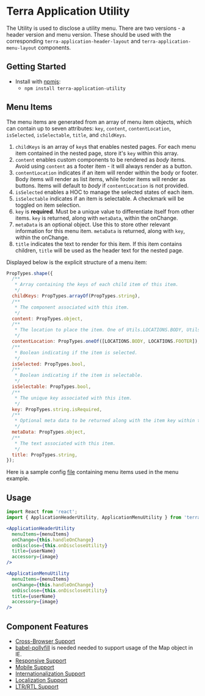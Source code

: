 # Terra Application Utility

The Utility is used to disclose a utility menu. There are two versions - a header version and menu version. These should be used with the corresponding `terra-application-header-layout` and `terra-application-menu-layout` components.

## Getting Started

- Install with [npmjs](https://www.npmjs.com):
  - `npm install terra-application-utility`

## Menu Items
The menu items are generated from an array of menu item objects, which can contain up to seven attributes: `key`, `content`, `contentLocation`, `isSelected`, `isSelectable`, `title`, and `childKeys`.

1. `childKeys` is an array of `key`s that enables nested pages. For each menu item contained in the nested page, store it's `key` within this array.
2. `content` enables custom components to be rendered as *body* items. Avoid using `content` as a footer item - it will always render as a button.
3. `contentLocation` indicates if an item will render within the body or footer. Body items will render as list items, while footer items will render as buttons. Items will default to *body* if `contentLocation` is not provided.
4. `isSelected` enables a HOC to manage the selected states of each item.
5. `isSelectable` indicates if an item is selectable. A checkmark will be toggled on item selection.
6. `key` is **required**. Must be a unique value to differentiate itself from other items. `key` is returned, along with `metaData`, within the onChange.
7. `metaData` is an optional object. Use this to store other relevant information for this menu item. `metaData` is returned, along with `key`, within the onChange.
8. `title` indicates the text to render for this item. If this item contains children, `title` will be used as the header text for the nested page.

Displayed below is the explicit structure of a menu item:

```javascript
PropTypes.shape({
  /**
   * Array containing the keys of each child item of this item.
   */
  childKeys: PropTypes.arrayOf(PropTypes.string),
  /**
   * The component associated with this item.
   */
  content: PropTypes.object,
  /**
   * The location to place the item. One of Utils.LOCATIONS.BODY, Utils.LOCATIONS.FOOTER.
   */
  contentLocation: PropTypes.oneOf([LOCATIONS.BODY, LOCATIONS.FOOTER]),
  /**
   * Boolean indicating if the item is selected.
   */
  isSelected: PropTypes.bool,
  /**
   * Boolean indicating if the item is selectable.
   */
  isSelectable: PropTypes.bool,
  /**
   * The unique key associated with this item.
   */
  key: PropTypes.string.isRequired,
  /**
   * Optional meta data to be returned along with the item key within the onChange.
   */
  metaData: PropTypes.object,
  /**
   * The text associated with this item.
   */
  title: PropTypes.string,
});
```
Here is a sample config [file](https://github.com/cerner/terra-framework/blob/master/packages/terra-application-utility/examples/index-examples/MockConfig.js) containing menu items used in the menu example.

## Usage

```jsx
import React from 'react';
import { ApplicationHeaderUtility, ApplicationMenuUtility } from 'terra-application-utility';

<ApplicationHeaderUtility
  menuItems={menuItems}
  onChange={this.handleOnChange}
  onDisclose={this.onDiscloseUtility}
  title={userName}
  accessory={image}
/>

<ApplicationMenuUtility
  menuItems={menuItems}
  onChange={this.handleOnChange}
  onDisclose={this.onDiscloseUtility}
  title={userName}
  accessory={image}
/>

```

## Component Features

 * [Cross-Browser Support](https://github.com/cerner/terra-core/wiki/Component-Features#cross-browser-support)
  * [babel-pollyfill](https://babeljs.io/docs/usage/polyfill) is needed needed to support usage of the Map object in IE.
 * [Responsive Support](https://github.com/cerner/terra-core/wiki/Component-Features#responsive-support)
 * [Mobile Support](https://github.com/cerner/terra-core/wiki/Component-Features#mobile-support)
 * [Internationalization Support](https://github.com/cerner/terra-core/wiki/Component-Features#internationalization-i18n-support)
 * [Localization Support](https://github.com/cerner/terra-core/wiki/Component-Features#localization-support)
 * [LTR/RTL Support](https://github.com/cerner/terra-core/wiki/Component-Features#ltr--rtl-support)
